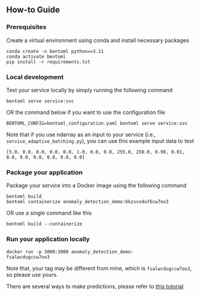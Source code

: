 ## How-to Guide

### Prerequisites
Create a virtual environment using conda and install necessary packages
```shell
conda create -n bentoml python==3.11
conda activate bentoml
pip install -r requirements.txt
```

### Local development
Test your service locally by simply running the following command
```shell 
bentoml serve service:svc
```
OR the command below if you want to use the configuration file
```shell 
BENTOML_CONFIG=bentoml_configuration.yaml bentoml serve service:svc
```

Note that if you use ndarray as an input to your service (i.e., `service_adaptive_batching.py`), you can use this example input data to test
```shell
[5.0, 0.0, 0.0, 0.0, 0.0, 1.0, 0.0, 0.0, 255.0, 250.0, 0.98, 0.01, 0.0, 0.0, 0.0, 0.0, 0.0, 0.0]
```

### Package your application
Package your service into a Docker image using the following command
```shell
bentoml build
bentoml containerize anomaly_detection_demo:6kzsvxduf6cw7oo3
```
OR use a single command like this
```shell
bentoml build --containerize
```

### Run your application locally

```shell
docker run -p 3000:3000 anomaly_detection_demo:
fsalwcdugccw7oo3
```
Note that, your tag may be different from mine, which is `fsalwcdugccw7oo3`, so please use yours.

There are several ways to make predictions, please refer to [this tutorial](https://docs.bentoml.org/en/latest/quickstarts/deploy-a-transformer-model-with-bentoml.html#create-a-bentoml-service).


